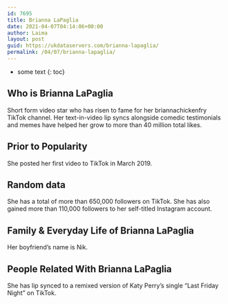 ```yaml
---
id: 7695
title: Brianna LaPaglia
date: 2021-04-07T04:14:06+00:00
author: Laima
layout: post
guid: https://ukdataservers.com/brianna-lapaglia/
permalink: /04/07/brianna-lapaglia/
---
```


* some text
{: toc}


## Who is Brianna LaPaglia
                  
                  
                  
Short form video star who has risen to fame for her briannachickenfry TikTok channel. Her text-in-video lip syncs alongside comedic testimonials and memes have helped her grow to more than 40 million total likes.
                  
              
            
              
            
                
                
                
## Prior to Popularity
                  
                  
                  
She posted her first video to TikTok in March 2019.
                  
              
            
              
            
                
                
                
## Random data
                  
                  
                  
She has a total of more than 650,000 followers on TikTok. She has also gained more than 110,000 followers to her self-titled Instagram account. 
                  
              
            
              
            
                
                
                
## Family & Everyday Life of Brianna LaPaglia
                  
                  
                  
Her boyfriend&#8217;s name is Nik.
                  
              
            
              
            
                
                
                
## People Related With Brianna LaPaglia
                  
                  
                  
She has lip synced to a remixed version of Katy Perry&#8217;s single &#8220;Last Friday Night&#8221; on TikTok.
                  
              
            
              
            
                
              
            
              
              
            
            
              
            
          
          
          